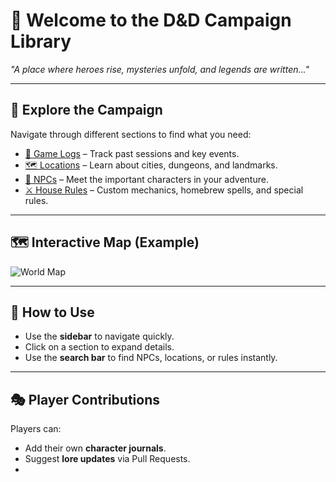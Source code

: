 # 🏰 Welcome to the D&D Campaign Library

*"A place where heroes rise, mysteries unfold, and legends are written..."*

---
## 📖 Explore the Campaign
Navigate through different sections to find what you need:

- [📜 Game Logs](logs.md) – Track past sessions and key events.
- [🗺️ Locations](Locations/Tribor_Trail_History.md) – Learn about cities, dungeons, and landmarks.
- [🧙 NPCs](NPCs/Asher_Strongfoot.md) – Meet the important characters in your adventure. 
- [⚔️ House Rules](Rules/house_rules.md) – Custom mechanics, homebrew spells, and special rules.

---
## 🗺️ Interactive Map (Example)
![World Map](assets/world_map.png)

---
## 📌 How to Use
- Use the **sidebar** to navigate quickly.
- Click on a section to expand details.
- Use the **search bar** to find NPCs, locations, or rules instantly.

---
## 🎭 Player Contributions
Players can:
- Add their own **character journals**.
- Suggest **lore updates** via Pull Requests.
-
